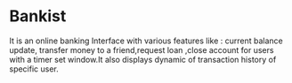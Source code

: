 # Bankist
It is an online banking Interface  with various features like : current balance update, transfer money to a friend,request loan ,close account for users with a timer set window.It also displays dynamic of transaction history of specific user.
